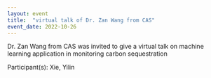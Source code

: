 ```yaml
---
layout: event
title:  "virtual talk of Dr. Zan Wang from CAS"
event_date: 2022-10-26
---
```


Dr. Zan Wang from CAS was invited to give a virtual talk on machine learning application in monitoring carbon sequestration

Participant(s): Xie, Yilin
